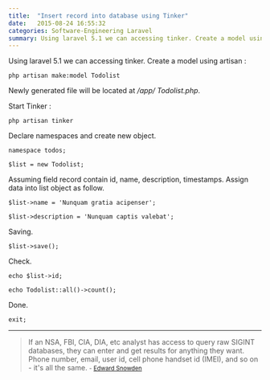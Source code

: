 ```yaml
---
title:  "Insert record into database using Tinker"
date:   2015-08-24 16:55:32
categories: Software-Engineering Laravel
summary: Using laravel 5.1 we can accessing tinker. Create a model using artisan.
---
```


Using laravel 5.1 we can accessing tinker. Create a model using artisan : 

    php artisan make:model Todolist

Newly generated file will be located at _/app/ Todolist.php_.

<script src="http://gist-it.appspot.com/https://github.com/apps-libX/aesl5-609/blob/8877db023b70fa06488a253f3c7c1bbfa51eafea/app/Todolist.php?footer=0"></script>

Start Tinker :

    php artisan tinker

Declare namespaces and create new object.

    namespace todos;

    $list = new Todolist;
    
Assuming field record contain id, name, description, timestamps. Assign data into list object as follow.
    
    $list->name = 'Nunquam gratia acipenser';

    $list->description = 'Nunquam captis valebat';
    
Saving.
    
    $list->save();

Check.

    echo $list->id;
    
    echo Todolist::all()->count();

Done.

    exit;


---
> If an NSA, FBI, CIA, DIA, etc analyst has access to query raw SIGINT databases, they can enter and get results for anything they want. Phone number, email, user id, cell phone handset id (IMEI), and so on - it's all the same. 
> <small>- [Edward Snowden](http://www.brainyquote.com/quotes/quotes/e/edwardsnow523864.html)</small>
